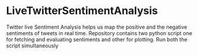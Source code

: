 # LiveTwitterSentimentAnalysis
Twitter live Sentiment Analysis helps us map the positive and the negative sentiments of tweets in real time.
Repository contains two python script one for fetching and evaluating sentiments and other for plotting.
Run both the script simultaneously

